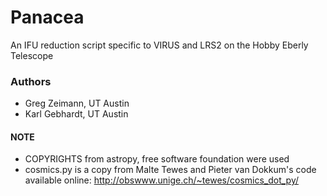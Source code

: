 # Panacea

An IFU reduction script specific to VIRUS and LRS2 on the Hobby Eberly Telescope

### Authors

* Greg Zeimann, UT Austin
* Karl Gebhardt, UT Austin

#### NOTE
* COPYRIGHTS from astropy, free software foundation were used
* cosmics.py is a copy from Malte Tewes and Pieter van Dokkum's code available online: http://obswww.unige.ch/~tewes/cosmics_dot_py/
